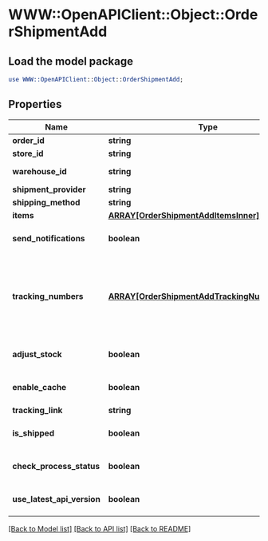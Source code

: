 # WWW::OpenAPIClient::Object::OrderShipmentAdd

## Load the model package
```perl
use WWW::OpenAPIClient::Object::OrderShipmentAdd;
```

## Properties
Name | Type | Description | Notes
------------ | ------------- | ------------- | -------------
**order_id** | **string** | Defines the order for which the shipment will be created | [optional] 
**store_id** | **string** | Store Id | [optional] 
**warehouse_id** | **string** | This parameter is used for selecting a warehouse where you need to set/modify a product quantity. | [optional] 
**shipment_provider** | **string** | Defines company name that provide tracking of shipment | [optional] 
**shipping_method** | **string** | Define shipping method | [optional] 
**items** | [**ARRAY[OrderShipmentAddItemsInner]**](OrderShipmentAddItemsInner.md) | Defines items in the order that will be shipped | [optional] 
**send_notifications** | **boolean** | Send notifications to customer after shipment was created | [optional] [default to false]
**tracking_numbers** | [**ARRAY[OrderShipmentAddTrackingNumbersInner]**](OrderShipmentAddTrackingNumbersInner.md) | Defines shipment&#39;s tracking numbers that have to be added&lt;/br&gt; How set tracking numbers to appropriate carrier:&lt;ul&gt;&lt;li&gt;tracking_numbers[]&#x3D;a2c.demo1,a2c.demo2 - set default carrier&lt;/li&gt;&lt;li&gt;tracking_numbers[&lt;b&gt;carrier_id&lt;/b&gt;]&#x3D;a2c.demo - set appropriate carrier&lt;/li&gt;&lt;/ul&gt;To get the list of carriers IDs that are available in your store, use the &lt;a href &#x3D; \&quot;https://api2cart.com/docs/#/cart/CartInfo\&quot;&gt;cart.info&lt;/a &gt; method | [optional] 
**adjust_stock** | **boolean** | This parameter is used for adjust stock. | [optional] [default to false]
**enable_cache** | **boolean** | If the value is &#39;true&#39; and order exist in our cache, we will use order.info from cache to prepare shipment items. | [optional] [default to false]
**tracking_link** | **string** | Defines custom tracking link | [optional] 
**is_shipped** | **boolean** | Defines shipment&#39;s status | [optional] [default to true]
**check_process_status** | **boolean** | Disable or enable check process status. Please note that the response will be slower due to additional requests to the store. | [optional] [default to false]
**use_latest_api_version** | **boolean** | Use the latest platform API version | [optional] [default to false]

[[Back to Model list]](../README.md#documentation-for-models) [[Back to API list]](../README.md#documentation-for-api-endpoints) [[Back to README]](../README.md)


